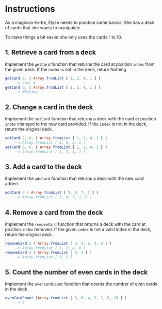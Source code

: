 # Instructions

As a magician-to-be, Elyse needs to practice some basics. She has a deck of cards that she wants to manipulate.

To make things a bit easier she only uses the cards 1 to 10.

## 1. Retrieve a card from a deck

Implement the `getCard` function  that returns the card at position `index` from the given deck. If the index is not in the deck, return Nothing.

```elm
getCard 2, ( Array.fromList [ 1, 2, 4, 1 ] )
    --> Just 4
getCard 6, ( Array.fromList [ 1, 2, 4, 1 ] )
    --> Nothing
```

## 2. Change a card in the deck

Implement the `setCard` function that returns a deck with the card at position `index` changed to the new card provided.
If the `index` is not in the deck, return the original deck.

```elm
setCard 2, 6, ( Array.fromList [ 1, 2, 4, 1 ] )
    --> Array.fromList [ 1, 2, 6, 1 ]
setCard 6, 6, ( Array.fromList [ 1, 2, 4, 1 ] )
    --> Array.fromList [ 1, 2, 4, 1 ]
```

## 3. Add a card to the deck

Implement the `addCard` function that returns a deck with the new card added.

```elm
addCard 8 ( Array.fromList [ 5, 9, 7, 1 ] ) 
    --> Array.fromList [ 5, 9, 7, 1, 8 ]
```

## 4. Remove a card from the deck

Implement the `removeCard` function that returns a deck with the card at position `index` removed.
If the given `index` is not a valid index in the deck, return the original deck.

```elm
removeCard 2 ( Array.fromList [ 3, 2, 6, 4, 8 ] )
    --> Array.fromList [ 3, 2, 4, 8 ]
removeCard 2 ( Array.fromList [ 3, 2 ] )
    --> Array.fromList [ 3, 2 ]
```

## 5. Count the number of even cards in the deck

Implement the `evenCardCount` function that counts the number of even cards in the deck.

```elm
evenCardCount (Array.fromList [ 3, 8, 4, 5, 1, 6, 10 ] )
    --> 4
```
